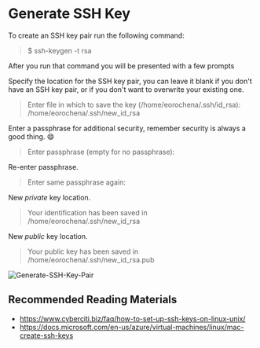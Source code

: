 # Generate SSH Key

To create an SSH key pair run the following command: 

> $ ssh-keygen -t rsa

After you run that command you will be presented with a few prompts

Specify the location for the SSH key pair, you can leave it blank if you don't have an SSH key pair, or if you don't want to overwrite your existing one.

> Enter file in which to save the key (/home/eorochena/.ssh/id_rsa): /home/eorochena/.ssh/new_id_rsa 

Enter a passphrase for additional security, remember security is always a good thing. :smile:

> Enter passphrase (empty for no passphrase): 

Re-enter passphrase.
 
> Enter same passphrase again:  

New *private* key location.

> Your identification has been saved in /home/eorochena/.ssh/new_id_rsa 

New *public* key location.

> Your public key has been saved in /home/eorochena/.ssh/new_id_rsa.pub 

![Generate-SSH-Key-Pair](../../images/generate-ssh-key-pair.png)


## Recommended Reading Materials

* https://www.cyberciti.biz/faq/how-to-set-up-ssh-keys-on-linux-unix/
* https://docs.microsoft.com/en-us/azure/virtual-machines/linux/mac-create-ssh-keys 
